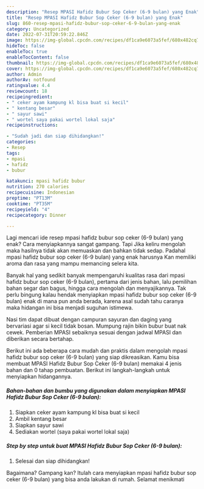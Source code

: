 ```yaml
---
description: "Resep MPASI Hafidz Bubur Sop Ceker (6-9 bulan) yang Enak"
title: "Resep MPASI Hafidz Bubur Sop Ceker (6-9 bulan) yang Enak"
slug: 860-resep-mpasi-hafidz-bubur-sop-ceker-6-9-bulan-yang-enak
category: Uncategorized
date: 2022-07-31T20:59:22.846Z
image: https://img-global.cpcdn.com/recipes/df1ca9e6073a5fef/680x482cq70/mpasi-hafidz-bubur-sop-ceker-6-9-bulan-foto-resep-utama.jpg
hideToc: false
enableToc: true
enableTocContent: false
thumbnail: https://img-global.cpcdn.com/recipes/df1ca9e6073a5fef/680x482cq70/mpasi-hafidz-bubur-sop-ceker-6-9-bulan-foto-resep-utama.jpg
cover: https://img-global.cpcdn.com/recipes/df1ca9e6073a5fef/680x482cq70/mpasi-hafidz-bubur-sop-ceker-6-9-bulan-foto-resep-utama.jpg
author: Admin
authorAv: notfound
ratingvalue: 4.4
reviewcount: 18
recipeingredient:
- " ceker ayam kampung kl bisa buat si kecil"
- " kentang besar"
- " sayur sawi"
- " wortel saya pakai wortel lokal saja"
recipeinstructions:

- "Sudah jadi dan siap dihidangkan!"
categories:
- Resep
tags:
- mpasi
- hafidz
- bubur

katakunci: mpasi hafidz bubur 
nutrition: 270 calories
recipecuisine: Indonesian
preptime: "PT13M"
cooktime: "PT35M"
recipeyield: "4"
recipecategory: Dinner

---
```



Lagi mencari ide resep mpasi hafidz bubur sop ceker (6-9 bulan) yang enak? Cara menyiapkannya sangat gampang. Tapi Jika keliru mengolah maka hasilnya tidak akan memuaskan dan bahkan tidak sedap. Padahal mpasi hafidz bubur sop ceker (6-9 bulan) yang enak harusnya Kan memiliki aroma dan rasa yang mampu memancing selera kita.


Banyak hal yang sedikit banyak mempengaruhi kualitas rasa dari mpasi hafidz bubur sop ceker (6-9 bulan), pertama dari jenis bahan, lalu pemilihan bahan segar dan bagus, hingga cara mengolah dan menyajikannya. Tak perlu bingung kalau hendak menyiapkan mpasi hafidz bubur sop ceker (6-9 bulan) enak di mana pun anda berada, karena asal sudah tahu caranya maka hidangan ini bisa menjadi suguhan istimewa.

Nasi tim dapat dibuat dengan campuran sayuran dan daging yang bervariasi agar si kecil tidak bosan. Mumpung rajin bikin bubur buat nak cewek. Pemberian MPASI sebaiknya sesuai dengan jadwal MPASI dan diberikan secara bertahap.


Berikut ini ada beberapa cara mudah dan praktis dalam mengolah mpasi hafidz bubur sop ceker (6-9 bulan) yang siap dikreasikan. Kamu bisa membuat MPASI Hafidz Bubur Sop Ceker (6-9 bulan) memakai 4 jenis bahan dan 0 tahap pembuatan. Berikut ini langkah-langkah untuk menyiapkan hidangannya.

<!--inarticleads1-->

##### Bahan-bahan dan bumbu yang digunakan dalam menyiapkan MPASI Hafidz Bubur Sop Ceker (6-9 bulan):

1. Siapkan  ceker ayam kampung kl bisa buat si kecil
1. Ambil  kentang besar
1. Siapkan  sayur sawi
1. Sediakan  wortel (saya pakai wortel lokal saja)




<!--inarticleads2-->

##### Step by step untuk buat MPASI Hafidz Bubur Sop Ceker (6-9 bulan):


1. Selesai dan siap dihidangkan!



Bagaimana? Gampang kan? Itulah cara menyiapkan mpasi hafidz bubur sop ceker (6-9 bulan) yang bisa anda lakukan di rumah. Selamat menikmati
